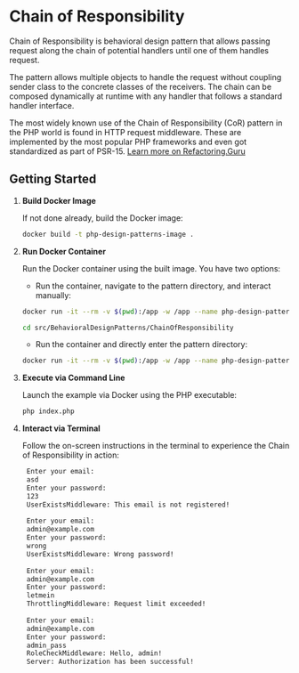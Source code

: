 # Chain of Responsibility

Chain of Responsibility is behavioral design pattern that allows passing request along the chain of potential handlers until one of them handles request.

The pattern allows multiple objects to handle the request without coupling sender class to the concrete classes of the receivers. The chain can be composed dynamically at runtime with any handler that follows a standard handler interface.

The most widely known use of the Chain of Responsibility (CoR) pattern in the PHP world is found in HTTP request 
middleware. These are implemented by the most popular PHP frameworks and even got standardized as part of PSR-15. [Learn more on Refactoring.Guru](https://refactoring.guru/design-patterns/chain-of-responsibility)

## Getting Started

1. **Build Docker Image**

   If not done already, build the Docker image:
   ```bash
   docker build -t php-design-patterns-image .
   ```

2. **Run Docker Container**

   Run the Docker container using the built image. You have two options:
    - Run the container, navigate to the pattern directory, and interact manually:
   ```bash
   docker run -it --rm -v $(pwd):/app -w /app --name php-design-patterns-container php-design-patterns-image /bin/bash
   ```
   ```bash
   cd src/BehavioralDesignPatterns/ChainOfResponsibility
   ```

    - Run the container and directly enter the pattern directory:

   ```bash
   docker run -it --rm -v $(pwd):/app -w /app --name php-design-patterns-container php-design-patterns-image /bin/bash -c "cd src/BehavioralDesignPatterns/ChainOfResponsibility && /bin/bash"
   ```

3. **Execute via Command Line**

   Launch the example via Docker using the PHP executable:

   ```bash
   php index.php
   ```

4. **Interact via Terminal**

   Follow the on-screen instructions in the terminal to experience the Chain of Responsibility in action:
   ```bash
    Enter your email:
    asd
    Enter your password:
    123
    UserExistsMiddleware: This email is not registered!
    
    Enter your email:
    admin@example.com
    Enter your password:
    wrong
    UserExistsMiddleware: Wrong password!
    
    Enter your email:
    admin@example.com
    Enter your password:
    letmein
    ThrottlingMiddleware: Request limit exceeded!
    
    Enter your email:
    admin@example.com
    Enter your password:
    admin_pass
    RoleCheckMiddleware: Hello, admin!
    Server: Authorization has been successful!
   ```